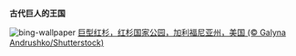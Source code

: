 
**古代巨人的王国**

![bing-wallpaper](https://www.bing.com/th?id=OHR.GiantSequoias_ZH-CN2666897238_1920x1080.jpg)
[巨型红杉，红杉国家公园，加利福尼亚州，美国 (© Galyna Andrushko/Shutterstock)](https://www.bing.com/search?q=%E7%BE%8E%E5%9B%BD%E7%BA%A2%E6%9D%89%E5%9B%BD%E5%AE%B6%E5%85%AC%E5%9B%AD&amp;form=hpcapt&amp;mkt=zh-cn)
  
